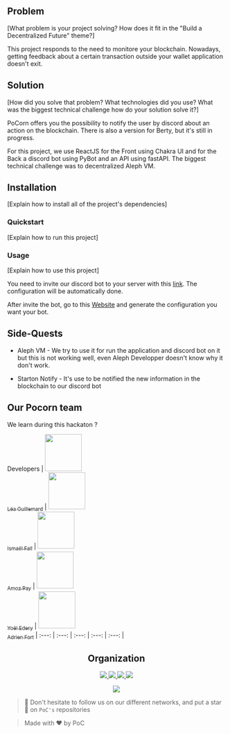 ## Problem

[What problem is your project solving? How does it fit in the "Build a Decentralized Future" theme?]

This project responds to the need to monitore your blockchain.
Nowadays, getting feedback about a certain transaction outside your wallet application doesn't exit.
## Solution

[How did you solve that problem? What technologies did you use? What was the biggest technical challenge how do your solution solve it?]

PoCorn offers you the possibility to notify the user by discord about an action on the blockchain.
There is also a version for Berty, but it's still in progress.

For this project, we use ReactJS for the Front using Chakra UI and for the Back a discord bot using PyBot and an API using fastAPI.
The biggest technical challenge was to decentralized Aleph VM.
## Installation

[Explain how to install all of the project's dependencies]

### Quickstart

[Explain how to run this project]

### Usage

[Explain how to use this project]

You need to invite our discord bot to your server with this [link](https://discord.com/api/oauth2/authorize?client_id=969945066305122354&permissions=8&scope=bot). The configuration will be automatically done.

After invite the bot, go to this [Website](https://cool-sherbet-c51568.netlify.app/) and generate the configuration you want your bot.

## Side-Quests

- Aleph VM - We try to use it for run the application and discord bot on it but this is not working well, even Aleph Developper doesn't know why it don't work.

- Starton Notify - It's use to be notified the new information in the blockchain to our discord bot

## Our Pocorn team

We learn during this hackaton ?

Developers
| [<img src="https://github.com/Steci.png?size=85" width=85><br><sub>Léa Guillemard</sub>](https://github.com/Steci) | [<img src="https://github.com/Doozers.png?size=85" width=85><br><sub>Ismaël Fall</sub>](https://github.com/Doozers) | [<img src="https://github.com/AmozPay.png?size=85" width=85><br><sub>Amoz Pay</sub>](https://github.com/AmozPay) | [<img src="https://github.com/ThisisYoYoDev.png?size=85" width=85><br><sub>Yoël Edery</sub>](https://github.com/ThisisYoYoDev) | [<img src="https://github.com/adrienfort.png?size=85" width=85><br><sub>Adrien Fort</sub>](https://github.com/adrienfort)
| :---: | :---: | :---: | :---: | :---: |

<h2 align=center>
Organization
</h2>

<p align='center'>
    <a href="https://www.linkedin.com/company/pocinnovation/mycompany/">
        <img src="https://img.shields.io/badge/LinkedIn-0077B5?style=for-the-badge&logo=linkedin&logoColor=white">
    </a>
    <a href="https://www.instagram.com/pocinnovation/">
        <img src="https://img.shields.io/badge/Instagram-E4405F?style=for-the-badge&logo=instagram&logoColor=white">
    </a>
    <a href="https://twitter.com/PoCInnovation">
        <img src="https://img.shields.io/badge/Twitter-1DA1F2?style=for-the-badge&logo=twitter&logoColor=white">
    </a>
    <a href="https://discord.com/invite/Yqq2ADGDS7">
        <img src="https://img.shields.io/badge/Discord-7289DA?style=for-the-badge&logo=discord&logoColor=white">
    </a>
</p>
<p align=center>
    <a href="https://www.poc-innovation.fr/">
        <img src="https://img.shields.io/badge/WebSite-1a2b6d?style=for-the-badge&logo=GitHub Sponsors&logoColor=white">
    </a>
</p>

> 🚀 Don't hesitate to follow us on our different networks, and put a star 🌟 on `PoC's` repositories

> Made with ❤️ by PoC